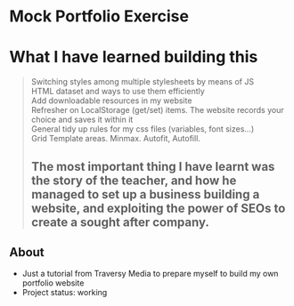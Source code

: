 # Mock Portfolio Exercise

# What I have learned building this

> Switching styles among multiple stylesheets by means of JS  
> HTML dataset and ways to use them efficiently  
> Add downloadable resources in my website  
> Refresher on LocalStorage (get/set) items. The website records your choice and saves it within it  
> General tidy up rules for my css files (variables, font sizes...)  
> Grid Template areas. Minmax. Autofit, Autofill.   
> ## The most important thing I have learnt was the story of the teacher, and how he managed to set up a business building a website, and exploiting the power of SEOs to create a sought after company.  





## About

* Just a tutorial from Traversy Media to prepare myself to build my own portfolio website
* Project status: working


